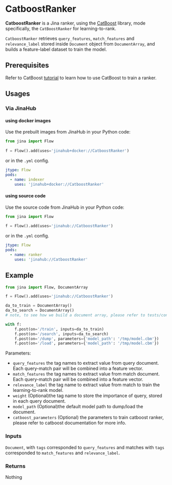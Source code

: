 # CatboostRanker

**CatboostRanker** is a Jina ranker, using the [CatBoost](https://catboost.ai/) library, mode specifically, the `CatBoostRanker` for learning-to-rank.

`CatboostRanker` retrieves `query_features`, `match_features` and `relevance_label` stored inside `Document` object from `DocumentArray`, and builds a feature-label dataset to train the model.




## Prerequisites

Refer to CatBoost [tutorial](https://github.com/catboost/tutorials/blob/master/ranking/ranking_tutorial.ipynb) to learn how to use CatBoost to train a ranker.

## Usages

### Via JinaHub

#### using docker images

Use the prebuilt images from JinaHub in your Python code: 

```python
from jina import Flow
	
f = Flow().add(uses='jinahub+docker://CatboostRanker')
```

or in the `.yml` config.
	
```yaml
jtype: Flow
pods:
  - name: indexer
    uses: 'jinahub+docker://CatboostRanker'
```

#### using source code
Use the source code from JinaHub in your Python code:

```python
from jina import Flow
	
f = Flow().add(uses='jinahub://CatboostRanker')
```

or in the `.yml` config.

```yaml
jtype: Flow
pods:
  - name: ranker
    uses: 'jinahub://CatboostRanker'
```


	

## Example 

```python
from jina import Flow, DocumentArray

f = Flow().add(uses='jinahub://CatboostRanker')

da_to_train = DocumentArray()
da_to_search = DocumentArray()
# note, to see how we build a document array, please refer to tests/conftest.py

with f:
    f.post(on='/train', inputs=da_to_train)
    f.post(on='/search', inputs=da_to_search)
    f.post(on='/dump', parameters={'model_path': '/tmp/model.cbm'})
    f.post(on='/load', parameters={'model_path': '/tmp/model.cbm'})
```

Parameters:

- `query_features` the tag names to extract value from query document. Each query-match pair will be combined into a feature vector.
- `match_features` the tag names to extract value from match document. Each query-match pair will be combined into a feature vector.
- `relevance_label` the tag name to extract value from match to train the learning-to-rank model.
- `weight` (Optional)the tag name to store the importance of query, stored in each query document.
- `model_path` (Optional)the default model path to dump/load the document.
- `catboost_parameters` (Optional) the parameters to train catboost ranker, please refer to catboost documentation for more info.

### Inputs 

`Document`, with `tags` corresponded to `query_features` and matches with `tags` corresponded to `match_features` and `relevance_label`.

### Returns

Nothing
